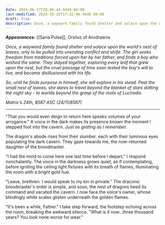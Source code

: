 ```yaml
---
date: 2024-06-27T20:46:44.4444-04:00
last-modified: 2024-10-15T17:32:46.4646-04:00
draft: true
description: Once, a wayward family found shelter and solace upon the world's nest of leaves, only to be pulled into unending conflict and strife. The girl seeks freedom from traditions forced upon her by her father, and finds a boy who wished the same. They stayed together, exploring every leaf that grew upon the nest, but the cruel passage of time soon tested the boy's will to live, and became disillusioned with his life. So, until he finds purpose in himself, she will explore, in his stead, past the small nest of leaves, daring to travel beyond the blanket of stars dotting the night sky - to worlds beyond the grasp of the roots of Luciradis.
---
```

***Appearances:*** [[Saria Pulse]], Orsilus of Arodraenix

*Once, a wayward family found shelter and solace upon the world's nest of leaves, only to be pulled into unending conflict and strife. The girl seeks freedom from traditions forced upon her by her father, and finds a boy who wished the same. They stayed together, exploring every leaf that grew upon the nest, but the cruel passage of time soon tested the boy's will to live, and became disillusioned with his life.*  

*So, until he finds purpose in himself, she will explore in his stead. Past the small nest of leaves, she dares to travel beyond the blanket of stars dotting the night sky - to worlds beyond the grasp of the roots of Luciradis.*

*Matrix's 24th, 8567 ASC (24/11/8567)*

---

"That you would even deign to return here speaks volumes of your arrogance." A voice in the dark makes its presence known the moment I stepped foot into the cavern. *Just as grating as I remember.*

The dragon's abode rises from their slumber, each with their luminous eyes populating the dark cavern. They gaze towards me, the now-returned daughter of the broodmaster.

"I had the mind to come here one last time before I depart," I respond nonchalantly. The voice in the darkness grows quiet, as if contemplating, before igniting the ceiling light fixtures with its breath of flames, illuminating the room with a bright gold hue.

"Leave, brethren. I would speak to my kin in private." The draconic broodmaster's order is simple, and soon, the nest of dragons heed its command and vacated the cavern. I now face the voice's owner, whose blindingly white scales glisten underneath the golden flames.

"It's been a while, Father." I take step forward, the footstep echoing across the room, breaking the awkward silence. "What is it now...three thousand years? You look none worse for wear."

